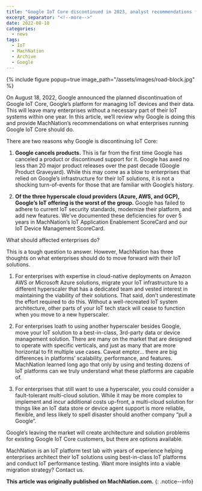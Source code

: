 ```yaml
---
title: "Google IoT Core discontinued in 2023, analyst recommendations for enterprises"
excerpt_separator: "<!--more-->"
date: 2022-08-18
categories:
  - news
tags:
  - IoT
  - MachNation
  - Archive
  - Google
---
```


{% include figure popup=true image_path="/assets/images/road-block.jpg" %}

On August 18, 2022, Google announced the planned discontinuation of Google IoT Core, Google’s platform for managing IoT devices and their data. This will leave many enterprises without a necessary part of their IoT systems within one year. In this article, we’ll review why Google is doing this and provide MachNation’s recommendations on what enterprises running Google IoT Core should do.

<!--more-->

There are two reasons why Google is discontinuing IoT Core:

1. **Google cancels products.** This is far from the first time Google has canceled a product or discontinued support for it. Google has axed no less than 20 major product releases over the past decade (Google Product Graveyard). While this may come as a blow to enterprises that relied on Google’s infrastructure for their IoT solutions, it is not a shocking turn-of-events for those that are familiar with Google’s history.

2. **Of the three hyperscale cloud providers (Azure, AWS, and GCP), Google’s IoT offering is the worst of the group.** Google has failed to adhere to current IoT security standards, modernize their platform, and add new features. We’ve documented these deficiencies for over 5 years in MachNation’s IoT Application Enablement ScoreCard and our IoT Device Management ScoreCard.

What should affected enterprises do?

This is a tough question to answer. However, MachNation has three thoughts on what enterprises should do to move forward with their IoT solutions.

1. For enterprises with expertise in cloud-native deployments on Amazon AWS or Microsoft Azure solutions, migrate your IoT infrastructure to a different hyperscaler that has a dedicated team and vested interest in maintaining the viability of their solutions. That said, don’t underestimate the effort required to do this. Without a well-recreated IoT system architecture, other parts of your IoT tech stack will cease to function when you move to a new hyperscaler. 

2. For enterprises loath to using another hyperscaler besides Google, move your IoT solution to a best-in-class, 3rd-party data or device management solution. There are many on the market that are designed to operate with specific verticals, and just as many that are more horizontal to fit multiple use cases. Caveat emptor… there are big differences in platforms’ scalability, performance, and features. MachNation learned long ago that only by using and testing dozens of IoT platforms can we truly understand what these platforms are capable of.

3. For enterprises that still want to use a hyperscaler, you could consider a fault-tolerant multi-cloud solution. While it may be more complex to implement and incur additional costs up-front, a multi-cloud solution for things like an IoT data store or device agent support is more reliable, flexible, and less likely to spell disaster should another company “pull a Google”.

Google’s leaving the market will create architecture and solution problems for existing Google IoT Core customers, but there are options available.

MachNation is an IoT platform test lab with years of experience helping enterprises architect their IoT solutions using best-in-class IoT platforms and conduct IoT performance testing. Want more insights into a viable migration strategy? Contact us.

**This article was originally published on MachNation.com.**
{: .notice--info}
